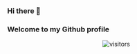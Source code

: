 ### Hi there 👋
### Welcome to my Github profile

<p align="center">
    <img align="center" alt="visitors" src="https://visitor-badge.laobi.icu/badge?page_id=RajanPandey.RajanPandey" />
</p>

<!--
**Rajanpandey/RajanPandey** is a ✨ _special_ ✨ repository because its `README.md` (this file) appears on your GitHub profile.

Here are some ideas to get you started:

- 🔭 I’m currently working on ...
- 🌱 I’m currently learning ...
- 👯 I’m looking to collaborate on ...
- 🤔 I’m looking for help with ...
- 💬 Ask me about ...
- 📫 How to reach me: ...
- 😄 Pronouns: ...
- ⚡ Fun fact: ...
-->
